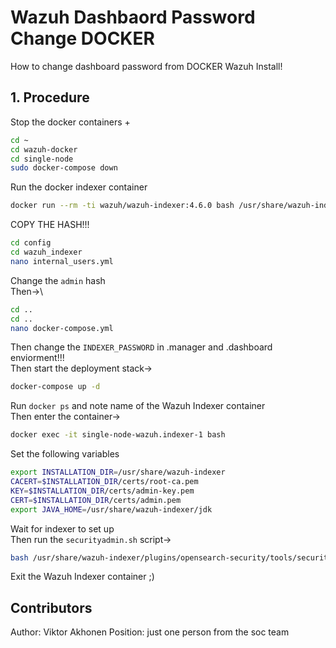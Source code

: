 # Wazuh Dashbaord Password Change DOCKER

How to change dashboard password from DOCKER Wazuh Install!

## 1. Procedure

Stop the docker containers +

```bash
cd ~
cd wazuh-docker
cd single-node
sudo docker-compose down
```

Run the docker indexer container

```bash
docker run --rm -ti wazuh/wazuh-indexer:4.6.0 bash /usr/share/wazuh-indexer/plugins/opensearch-security/tools/hash.sh
```

COPY THE HASH!!!

```bash
cd config
cd wazuh_indexer
nano internal_users.yml
```

Change the `admin` hash\
Then->\

```bash
cd ..
cd ..
nano docker-compose.yml
```

Then change the `INDEXER_PASSWORD` in .manager and .dashboard enviorment!!!\
Then start the deployment stack->

```bash
docker-compose up -d
```

Run `docker ps` and note name of the Wazuh Indexer container\
Then enter the container->

```bash
docker exec -it single-node-wazuh.indexer-1 bash
```

Set the following variables
```bash
export INSTALLATION_DIR=/usr/share/wazuh-indexer
CACERT=$INSTALLATION_DIR/certs/root-ca.pem
KEY=$INSTALLATION_DIR/certs/admin-key.pem
CERT=$INSTALLATION_DIR/certs/admin.pem
export JAVA_HOME=/usr/share/wazuh-indexer/jdk
```

Wait for indexer to set up\
Then run the `securityadmin.sh` script->

```bash
bash /usr/share/wazuh-indexer/plugins/opensearch-security/tools/securityadmin.sh -cd /usr/share/wazuh-indexer/opensearch-security/ -nhnv -cacert  $CACERT -cert $CERT -key $KEY -p 9200 -icl
```

Exit the Wazuh Indexer container ;)

## Contributors

Author: Viktor Akhonen
Position: just one person from the soc team
